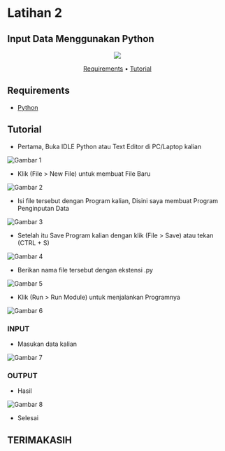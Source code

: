# Latihan 2
## Input Data Menggunakan Python

<p align="center">
 <img src="Screenshots/py.png"/>
</p>

<p align="center">
<a href="https://github.com/kyuurazz/Input_Data#Requirements">Requirements</a> •
<a href="https://github.com/kyuurazz/Input_Data#Tutorial">Tutorial</a>
</p>
</div>

## Requirements
- [Python](https://www.python.org/downloads/)

## Tutorial

- Pertama, Buka IDLE Python atau Text Editor di PC/Laptop kalian

![Gambar 1](Screenshots/ss1.png)

- Klik (File > New File) untuk membuat File Baru

![Gambar 2](Screenshots/ss2.jpg)

- Isi file tersebut dengan Program kalian, Disini saya membuat Program Penginputan Data

![Gambar 3](Screenshots/ss3.png)

- Setelah itu Save Program kalian dengan klik (File > Save) atau tekan (CTRL + S)

![Gambar 4](Screenshots/ss4.jpg)

- Berikan nama file tersebut dengan ekstensi .py

![Gambar 5](Screenshots/ss5.png)

- Klik (Run > Run Module) untuk menjalankan Programnya 

![Gambar 6](Screenshots/ss6.jpg)

### INPUT
- Masukan data kalian

![Gambar 7](Screenshots/ss7.png)

### OUTPUT
- Hasil

![Gambar 8](Screenshots/ss8.png)

- Selesai

## TERIMAKASIH